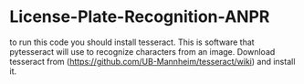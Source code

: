 # License-Plate-Recognition-ANPR
to run this code you should install tesseract. This is software that pytesseract will use to recognize characters from an image.
Download tesseract from (https://github.com/UB-Mannheim/tesseract/wiki) and install it.
